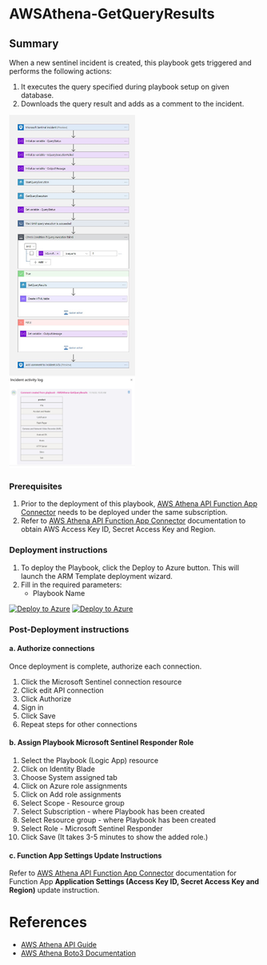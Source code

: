 # AWSAthena-GetQueryResults

## Summary

When a new sentinel incident is created, this playbook gets triggered and performs the following actions:

1. It executes the query specified during playbook setup on given database. 
2. Downloads the query result and adds as a comment to the incident.

<img src="./images/Playbook_AWSAthena.jpg" width="50%"/><br>
<img src="./images/Incident_Comment.jpg" width="50%"/><br>

### Prerequisites

1. Prior to the deployment of this playbook, [AWS Athena API Function App Connector](../../CustomConnector/AWSAthena_FunctionAppConnector/) needs to be deployed under the same subscription.
2. Refer to [AWS Athena API Function App Connector](../../CustomConnector/AWSAthena_FunctionAppConnector/readme.md) documentation to obtain AWS Access Key ID, Secret Access Key and Region. 

### Deployment instructions

1. To deploy the Playbook, click the Deploy to Azure button. This will launch the ARM Template deployment wizard.
2. Fill in the required parameters:
    * Playbook Name

[![Deploy to Azure](https://aka.ms/deploytoazurebutton)](https://portal.azure.com/#create/Microsoft.Template/uri/https%3A%2F%2Fraw.githubusercontent.com%2FAzure%2FAzure-Sentinel%2Forigin%2Fusers%2Frahul%2Faws-athena%2FSolutions%2FAWSAthena%2FPlaybooks%2FAWSAthenaPlaybooks%2FAWSAthena-GetQueryResults%2Fazuredeploy.json) [![Deploy to Azure](https://aka.ms/deploytoazuregovbutton)](https://portal.azure.us/#create/Microsoft.Template/uri/https%3A%2F%2Fraw.githubusercontent.com%2FAzure%2FAzure-Sentinel%2Forigin%2Fusers%2Frahul%2Faws-athena%2FSolutions%2FAWSAthena%2FPlaybooks%2FAWSAthenaPlaybooks%2FAWSAthena-GetQueryResults%2Fazuredeploy.json)

### Post-Deployment instructions

#### a. Authorize connections

Once deployment is complete, authorize each connection.

1. Click the Microsoft Sentinel connection resource
2. Click edit API connection
3. Click Authorize
4. Sign in
5. Click Save
6. Repeat steps for other connections

#### b. Assign Playbook Microsoft Sentinel Responder Role
1. Select the Playbook (Logic App) resource
2. Click on Identity Blade
3. Choose System assigned tab
4. Click on Azure role assignments
5. Click on Add role assignments
6. Select Scope - Resource group
7. Select Subscription - where Playbook has been created
8. Select Resource group - where Playbook has been created
9. Select Role - Microsoft Sentinel Responder
10. Click Save (It takes 3-5 minutes to show the added role.)

#### c. Function App Settings Update Instructions
Refer to [AWS Athena API Function App Connector](../../CustomConnector/AWSAthena_FunctionAppConnector/readme.md) documentation for Function App **Application Settings (Access Key ID, Secret Access Key and Region)** update instruction.

#  References
 - [AWS Athena API Guide](https://docs.aws.amazon.com/athena/latest/APIReference/Welcome.html)
 - [AWS Athena Boto3 Documentation](https://boto3.amazonaws.com/v1/documentation/api/latest/reference/services/athena.html)